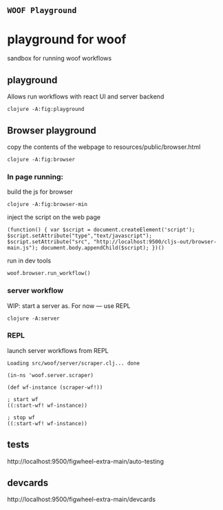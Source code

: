 ## `WOOF Playground`

# playground for woof

sandbox for running woof workflows
 

## playground

Allows run workflows with react UI and server backend

    clojure -A:fig:playground

## Browser playground

copy the contents of the webpage to resources/public/browser.html

    clojure -A:fig:browser 

### In page running: 

build the js for browser

    clojure -A:fig:browser-min

inject the script on the web page

    (function() { var $script = document.createElement('script'); $script.setAttribute("type","text/javascript"); $script.setAttribute("src", "http://localhost:9500/cljs-out/browser-main.js"); document.body.appendChild($script); })()

run in dev tools 

    woof.browser.run_workflow()


### server workflow

WIP: start a server as. For now — use REPL

    clojure -A:server 


### REPL

launch server workflows from REPL

    Loading src/woof/server/scraper.clj... done

    (in-ns 'woof.server.scraper)
    
    (def wf-instance (scraper-wf!))

    ; start wf 
    ((:start-wf! wf-instance))

    ; stop wf
    ((:start-wf! wf-instance))

## tests

http://localhost:9500/figwheel-extra-main/auto-testing

## devcards 

http://localhost:9500/figwheel-extra-main/devcards


